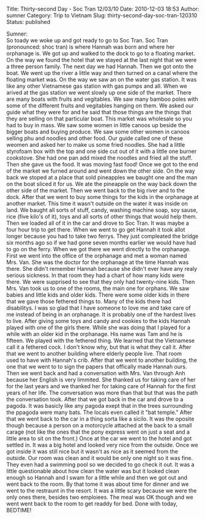 Title: Thirty-second Day - Soc Tran 12/03/10
Date: 2010-12-03 18:53
Author: sumner
Category: Trip to Vietnam
Slug: thirty-second-day-soc-tran-120310
Status: published

Sumner:  
So toady we woke up and got ready to go to Soc Tran. Soc Tran
(pronounced: shoc tran) is where Hannah was born and where her orphanage
is. We got up and walked to the dock to go to a floating market. On the
way we found the hotel that we stayed at the last night that we were a
three person family. The next day we had Hannah. Then we got onto the
boat. We went up the river a little way and then turned on a canal where
the floating market was. On the way we saw an on the water gas station.
It was like any other Vietnamese gas station with gas pumps and all.
When we arived at the gas station we went slowly up one side of the
market. There are many boats with fruits and vegitables. We saw many
bamboo poles with some of the different fruits and vegitables hanging on
them. We asked our guide what they were for and he said that those
things are the things that they are selling on that particular boat.
This market was wholesale so you had to buy in mass. We saw some women
in little canoos up beside the bigger boats and buying produce. We saw
some other women in canoos selling phu and noodles and other food. Our
guide called one of these weomen and asked her to make us some fried
noodles. She had a little styrofoam box with the top and one side cut
out of it with a little one burner cookstove. She had one pan add mixed
the noodles and fried all the stuff. Then she gave us the food. It was
moving fast food! Once we got to the end of the market we furned around
and went down the other side. On the way back we stoped at a place that
sold pineapples we baught one and the man on the boat sliced it for us.
We ate the pineapple on the way back down the other side of the market.
Then we went back to the big river and to the dock. After that we went
to buy some things for the kids in the orphanage at another market. This
time it wasn't outside on the water it was inside on land. We baught all
sorts of stuff, candy, washing machine soap, soy sause, rice (five
kilo's of it), toys and all sorts of other things that would help them.
Then we loaded all of it in the car and drove to Soc Tran. It was maybe
a four hour trip to get there. When we went to go get Hannah it took
allot longer because you had to take two ferrys. They just compleated
the bridge six months ago so if we had gone seven months earlier we
would have had to go on the ferry. When we got there we went directly to
the orphanage. First we went into the office of the orphanage and met a
woman named Mrs. Van. She was the doctor for the orphanage at the time
Hannah was there. She didn't remember Hannah because she didn't ever
have any realy serious sickness. In that room they had a chart of how
many kids were there. We were supprised to see that they only had
twenty-nine kids. Then Mrs. Van took us to one of the rooms, the main
one for orphans. We saw babies and little kids and older kids. There
were some older kids in there that we gave those fethered things to.
Many of the kids there had disabilitys. I was so glad that I have
someone to love me and take care of me instead of being in an orphanage.
It is probably one of the hardest lives to live. After giving some toys
and candy and cookies to the kids Hannah played with one of the girls
there. While she was doing that I played for a while with an older kid
in the orphanage. His name was Tam and he is fifteen. We played with the
fethered thing. We learned that the Vietnamese call it a fethered cock.
I don't know why, but that is what they call it. After that we went to
another building where elderly people live. That room used to have with
Hannah's crib. After that we went to another building, the one that we
went to to sign the papers that offically made Hannah ours. Then we went
back and had a conversation with Mrs. Van through Anh because her
English is very limmited. She thanked us for taking care of her for the
last years and we thanked her for taking care of Hannah for the first
years of her life. The conversation was more than that but that was the
path the conversation took. After that we got back in the car and drove
to a pagoda. It was basicly like any pagoda exept that in the trees
surrounding the ppagoda were many bats. The locals even called it "bat
temple." After that we went back to the car in a thing sorta like a
sicilo. It was the oposite though because a person on a motorcycle
attached at the back to a small carage (not like the ones that the pony
express went on just a seat and a little area to sit on the front.) Once
at the car we went to the hotel and got settled in. It was a big hotel
and looked very nice from the outside. Once we got inside it was still
nice but it wasn't as nice as it seemed from the outside. Our room was
clean and it would be only one night so it was fine. They even had a
swimming pool so we decided to go check it out. It was a little
questionable about how clean the water was but it looked clean enough so
Hannah and I swam for a little while and then we got out and went back
to the room. By that tome it was about time for dinner and we went to
the restraunt in the resort. It was a little scary because we were the
only ones there, besides two emploiees. The meal was OK though and we
went went back to the room to get readdy for bed. Done with today,
BEDTIME!
